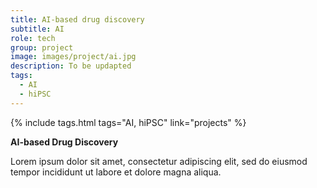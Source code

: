 ```yaml
---
title: AI-based drug discovery
subtitle: AI
role: tech
group: project
image: images/project/ai.jpg
description: To be updapted
tags:
  - AI
  - hiPSC
---
```


{%
  include tags.html
  tags="AI, hiPSC"
  link="projects"
%}

<strong>AI-based Drug Discovery</strong>

Lorem ipsum dolor sit amet, consectetur adipiscing elit, sed do eiusmod tempor incididunt ut labore et dolore magna aliqua.
